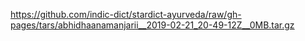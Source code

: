 https://github.com/indic-dict/stardict-ayurveda/raw/gh-pages/tars/abhidhaanamanjarii__2019-02-21_20-49-12Z__0MB.tar.gz
